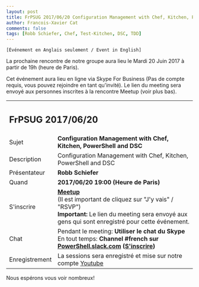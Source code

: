 ```yaml
---
layout: post
title: FrPSUG 2017/06/20 Configuration Management with Chef, Kitchen, PowerShell and DSC (Robb Schiefer)
author: Francois-Xavier Cat
comments: false
tags: [Robb Schiefer, Chef, Test-Kitchen, DSC, TDD]
---
```


```
[Événement en Anglais seulement / Event in English]
```

La prochaine rencontre de notre groupe aura lieu le Mardi 20 Juin 2017 à partir de 19h (heure de Paris).

Cet événement aura lieu en ligne via Skype For Business (Pas de compte requis, vous pouvez rejoindre en tant qu'invité).
Le lien du meeting sera envoyé aux personnes inscrites à la rencontre Meetup (voir plus bas).


<table>
<tr>
<td colspan="2"><h2>FrPSUG 2017/06/20</h2></td>

</tr>
<tr>
    <td>Sujet</td>
<td> <b>Configuration Management with Chef, Kitchen, PowerShell and DSC</b></td>
</tr>
<tr>
    <td>Description</td>
<td> Configuration Management with Chef, Kitchen, PowerShell and DSC



</td>
</tr>
<tr>
    <td>Présentateur</td>
<td> <b>Robb Schiefer</b></td>
</tr>
<tr>
    <td>Quand</td>
<td> <b>2017/06/20 19:00 (Heure de Paris)</b></td>
</tr>
<tr>
    <td>S'inscrire</td>
<td> <b><a href="https://www.meetup.com/fr-FR/FrenchPSUG/events/239474069/">Meetup</a></b> <br>(Il est important de cliquez sur "J'y vais" / "RSVP")
<br> <b>Important:</b> Le lien du meeting sera envoyé aux gens qui sont enregistré pour cette événement.
</td>
</tr>
<tr>
    <td>Chat</td>
<td>Pendant le meeting: <b>Utiliser le chat du Skype</b> <br> En tout temps:<b> Channel #french sur <a href="https://powershell.slack.com/Slack">PowerShell.slack.com</a>  (<a href="http://slack.poshcode.org/">S'inscrire</a>)</b></td>
</tr>
<tr>
    <td>Enregistrement</td>
<td>La sessions sera enregistré et mise sur notre compte <a href="https://www.youtube.com/channel/UCyxicOKZNm_u1opF_xAYfDA">Youtube</a></td>
</tr>
</table>

Nous espérons vous voir nombreux!

